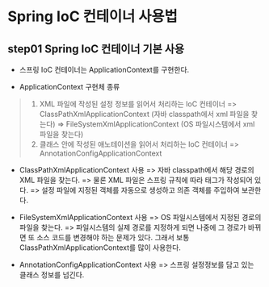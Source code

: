 # Spring IoC 컨테이너 사용법

## step01 Spring IoC 컨테이너 기본 사용
- 스프링 IoC 컨테이너는 ApplicationContext를 구현한다.

- ApplicationContext 구현체 종류
 > 1) XML 파일에 작성된 설정 정보를 읽어서 처리하는 IoC 컨테이너
     => ClassPathXmlApplicationContext (자바 classpath에서 xml 파일을 찾는다)
     => FileSystemXmlApplicationContext (OS 파일시스템에서 xml 파일을 찾는다)
 > 2) 클래스 안에 작성된 애노테이션을 읽어서 처리하는 IoC 컨테이너
     => AnnotationConfigApplicationContext
     
- ClassPathXmlApplicationContext 사용
  => 자바 classpath에서 해당 경로의 XML 파일을 찾는다.
  => 물론 XML 파일은 스프링 규칙에 따라 태그가 작성되어 있다.
  => 설정 파일에 지정된 객체를 자동으로 생성하고 의존 객체를 주입하여 보관한다.

- FileSystemXmlApplicationContext 사용
  => OS 파일시스템에서 지정된 경로의 파일을 찾는다.
  => 파일시스템의 실제 경로를 지정하게 되면 나중에 그 경로가 바뀌면 
     또 소스 코드를 변경해야 하는 문제가 있다. 
     그래서 보통 ClassPathXmlApplicationContext를 많이 사용한다.

- AnnotationConfigApplicationContext 사용
  => 스프링 설정정보를 담고 있는 클래스 정보를 넘긴다.